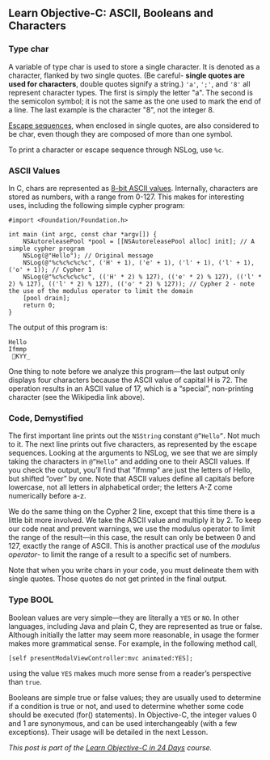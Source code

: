 ## Learn Objective-C: ASCII, Booleans and Characters

### Type char

A variable of type char is used to store a single character. It is denoted as a character, flanked by two single quotes. (Be careful- **single quotes are used for characters**, double quotes signify a string.) `'a'`, `';'`, and `'8'` all represent character types. The first is simply the letter "a". The second is the semicolon symbol; it is not the same as the one used to mark the end of a line. The last example is the character "8", not the integer 8.

[Escape sequences](45.md), when enclosed in single quotes, are also considered to be char, even though they are composed of more than one symbol.

To print a character or escape sequence through NSLog, use `%c`.

### ASCII Values

In C, chars are represented as [8-bit ASCII values](https://wikipedia.org/wiki/ASCII). Internally, characters are stored as numbers, with a range from 0-127. This makes for interesting uses, including the following simple cypher program:

```objc
#import <Foundation/Foundation.h>

int main (int argc, const char *argv[]) {
    NSAutoreleasePool *pool = [[NSAutoreleasePool alloc] init]; // A simple cypher program
    NSLog(@"Hello"); // Original message
    NSLog(@"%c%c%c%c%c", ('H' + 1), ('e' + 1), ('l' + 1), ('l' + 1), ('o' + 1)); // Cypher 1
    NSLog(@"%c%c%c%c%c", (('H' * 2) % 127), (('e' * 2) % 127), (('l' * 2) % 127), (('l' * 2) % 127), (('o' * 2) % 127)); // Cypher 2 - note the use of the modulus operator to limit the domain
    [pool drain];
    return 0;
}
```

The output of this program is:

```
Hello
Ifmmp
 KYY_
```

One thing to note before we analyze this program—the last output only displays four characters because the ASCII value of capital H is 72. The operation results in an ASCII value of 17, which is a “special”, non-printing character (see the Wikipedia link above).

### Code, Demystified

The first important line prints out the `NSString` constant `@”Hello”`. Not much to it. The next line prints out five characters, as represented by the escape sequences. Looking at the arguments to NSLog, we see that we are simply taking the characters in `@”Hello”` and adding one to their ASCII values. If you check the output, you’ll find that "Ifmmp" are just the letters of Hello, but shifted “over” by one. Note that ASCII values define all capitals before lowercase, not all letters in alphabetical order; the letters A-Z come numerically before a-z.

We do the same thing on the Cypher 2 line, except that this time there is a little bit more involved. We take the ASCII value and multiply it by 2. To keep our code neat and prevent warnings, we use the modulus operator to limit the range of the result—in this case, the result can only be between 0 and 127, exactly the range of ASCII. This is another practical use of the *modulus operator*- to limit the range of a result to a specific set of numbers.

Note that when you write chars in your code, you must delineate them with single quotes. Those quotes do not get printed in the final output.

### Type BOOL

Boolean values are very simple—they are literally a `YES` or `NO`. In other languages, including Java and plain C, they are represented as true or false. Although initially the latter may seem more reasonable, in usage the former makes more grammatical sense. For example, in the following method call,

```objc
[self presentModalViewController:mvc animated:YES];
```

using the value `YES` makes much more sense from a reader’s perspective than `true`.

Booleans are simple true or false values; they are usually used to determine if a condition is true or not, and used to determine whether some code should be executed (for() statements). In Objective-C, the integer values 0 and 1 are synonymous, and can be used interchangeably (with a few exceptions). Their usage will be detailed in the next Lesson.

*This post is part of the [Learn Objective-C in 24 Days](38.md) course.*
